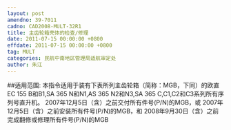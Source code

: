 ```yaml
---
layout: post
amendno: 39-7011
cadno: CAD2008-MULT-32R1
title: 主齿轮箱壳体的检查/修理
date: 2011-07-15 00:00:00 +0800
effdate: 2011-07-15 00:00:00 +0800
tag: MULT
categories: 民航中南地区管理局适航审定处
author: 朱江
---
```


##适用范围:
本指令适用于装有下表所列主齿轮箱（简称：MGB，下同）的欧直EC 155 B和B1,SA 365 N和N1,AS 365 N2和N3,SA 365 C,C1,C2和C3系列所有序列号直升机。
2007年12月5日（含）之前交付所有件号(P/N)的MGB，或
2007年12月5日（含）之前安装所有件号(P/N)的MGB，和
2008年9月30日（含）之前完成翻修或修理所有件号(P/N)的MGB

